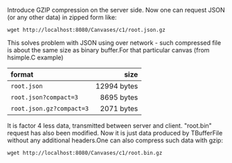 Introduce GZIP compression on the server side. Now one can request JSON (or any other data) in zipped form like:

    wget http://localhost:8080/Canvases/c1/root.json.gz

This solves problem with JSON using over network - such compressed file is about the same size as binary buffer.For that particular canvas (from hsimple.C example)

| format                   | size         |
| :----------------------- | -----------: |
| `root.json`              | 12994 bytes  |
| `root.json?compact=3`    |  8695 bytes  |
| `root.json.gz?compact=3` |  2071 bytes  |

It is factor 4 less data, transmitted between server and client.
"root.bin" request has also been modified. Now it is just data produced by TBufferFile without any additional headers.One can also compress such data with gzip:

    wget http://localhost:8080/Canvases/c1/root.bin.gz

